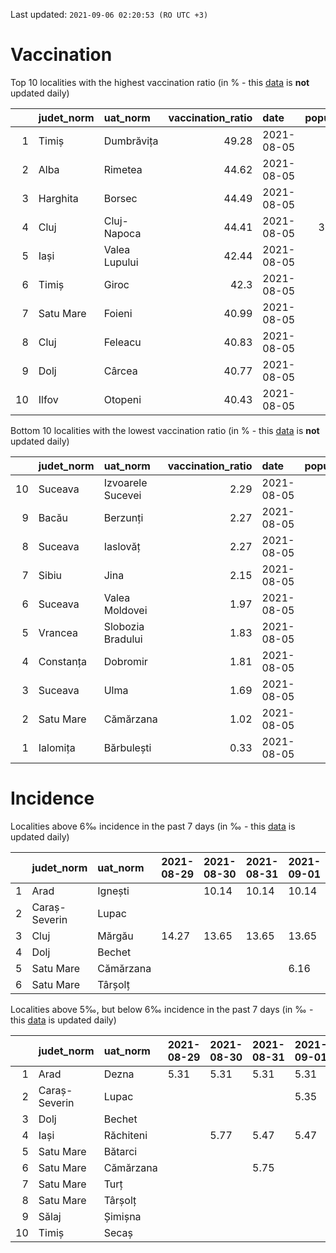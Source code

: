 Last updated: `2021-09-06 02:20:53 (RO UTC +3)`  
# Vaccination  
Top 10 localities with the highest vaccination ratio (in % - this [data](https://vaccinare-covid.gov.ro/situatia-vaccinarii-in-romania/) is **not** updated daily)  
  
|    | judet_norm   | uat_norm      |   vaccination_ratio | date       |   population |   dose_1 |
|---:|:-------------|:--------------|--------------------:|:-----------|-------------:|---------:|
|  1 | Timiș        | Dumbrăvița    |               49.28 | 2021-08-05 |        14668 |     7228 |
|  2 | Alba         | Rimetea       |               44.62 | 2021-08-05 |         1013 |      452 |
|  3 | Harghita     | Borsec        |               44.49 | 2021-08-05 |         2675 |     1190 |
|  4 | Cluj         | Cluj-Napoca   |               44.41 | 2021-08-05 |       327272 |   145341 |
|  5 | Iași         | Valea Lupului |               42.44 | 2021-08-05 |        10086 |     4280 |
|  6 | Timiș        | Giroc         |               42.3  | 2021-08-05 |        17954 |     7595 |
|  7 | Satu Mare    | Foieni        |               40.99 | 2021-08-05 |         1932 |      792 |
|  8 | Cluj         | Feleacu       |               40.83 | 2021-08-05 |         4134 |     1688 |
|  9 | Dolj         | Cârcea        |               40.77 | 2021-08-05 |         2838 |     1157 |
| 10 | Ilfov        | Otopeni       |               40.43 | 2021-08-05 |        18314 |     7404 |
  
Bottom 10 localities with the lowest vaccination ratio (in % - this [data](https://vaccinare-covid.gov.ro/situatia-vaccinarii-in-romania/) is **not** updated daily)  
  
|    | judet_norm   | uat_norm          |   vaccination_ratio | date       |   population |   dose_1 |
|---:|:-------------|:------------------|--------------------:|:-----------|-------------:|---------:|
| 10 | Suceava      | Izvoarele Sucevei |                2.29 | 2021-08-05 |         2143 |       49 |
|  9 | Bacău        | Berzunți          |                2.27 | 2021-08-05 |         5279 |      120 |
|  8 | Suceava      | Iaslovăț          |                2.27 | 2021-08-05 |         4721 |      107 |
|  7 | Sibiu        | Jina              |                2.15 | 2021-08-05 |         3671 |       79 |
|  6 | Suceava      | Valea Moldovei    |                1.97 | 2021-08-05 |         4680 |       92 |
|  5 | Vrancea      | Slobozia Bradului |                1.83 | 2021-08-05 |         8807 |      161 |
|  4 | Constanța    | Dobromir          |                1.81 | 2021-08-05 |         3702 |       67 |
|  3 | Suceava      | Ulma              |                1.69 | 2021-08-05 |         2242 |       38 |
|  2 | Satu Mare    | Cămărzana         |                1.02 | 2021-08-05 |         2346 |       24 |
|  1 | Ialomița     | Bărbulești        |                0.33 | 2021-08-05 |         7599 |       25 |
  
# Incidence  
Localities above 6‰ incidence in the past 7 days (in ‰ - this [data](https://data.gov.ro/dataset/transparenta-covid) is updated daily)  
  
|    | judet_norm    | uat_norm   | 2021-08-29   | 2021-08-30   | 2021-08-31   | 2021-09-01   | 2021-09-02   | 2021-09-03   |   2021-09-04 |
|---:|:--------------|:-----------|:-------------|:-------------|:-------------|:-------------|:-------------|:-------------|-------------:|
|  1 | Arad          | Ignești    |              | 10.14        | 10.14        | 10.14        | 10.14        | 10.14        |        10.14 |
|  2 | Caraș-Severin | Lupac      |              |              |              |              |              | 6.11         |         6.49 |
|  3 | Cluj          | Mărgău     | 14.27        | 13.65        | 13.65        | 13.65        | 12.41        | 11.17        |        10.55 |
|  4 | Dolj          | Bechet     |              |              |              |              |              |              |         6.18 |
|  5 | Satu Mare     | Cămărzana  |              |              |              | 6.16         | 6.57         | 7.39         |         7.39 |
|  6 | Satu Mare     | Târșolț    |              |              |              |              |              |              |         7.25 |
  
Localities above 5‰, but below 6‰ incidence in the past 7 days (in ‰ - this [data](https://data.gov.ro/dataset/transparenta-covid) is updated daily)  
  
|    | judet_norm    | uat_norm   | 2021-08-29   | 2021-08-30   | 2021-08-31   | 2021-09-01   | 2021-09-02   | 2021-09-03   | 2021-09-04   |
|---:|:--------------|:-----------|:-------------|:-------------|:-------------|:-------------|:-------------|:-------------|:-------------|
|  1 | Arad          | Dezna      | 5.31         | 5.31         | 5.31         | 5.31         | 5.31         | 5.31         |              |
|  2 | Caraș-Severin | Lupac      |              |              |              | 5.35         | 5.73         |              |              |
|  3 | Dolj          | Bechet     |              |              |              |              |              | 5.52         |              |
|  4 | Iași          | Răchiteni  |              | 5.77         | 5.47         | 5.47         |              |              |              |
|  5 | Satu Mare     | Bătarci    |              |              |              |              | 5.0          |              |              |
|  6 | Satu Mare     | Cămărzana  |              |              | 5.75         |              |              |              |              |
|  7 | Satu Mare     | Turț       |              |              |              |              |              |              | 5.11         |
|  8 | Satu Mare     | Târșolț    |              |              |              |              |              | 5.05         |              |
|  9 | Sălaj         | Șimișna    |              |              |              |              |              |              | 5.08         |
| 10 | Timiș         | Secaș      |              |              |              |              |              | 5.13         | 5.13         |